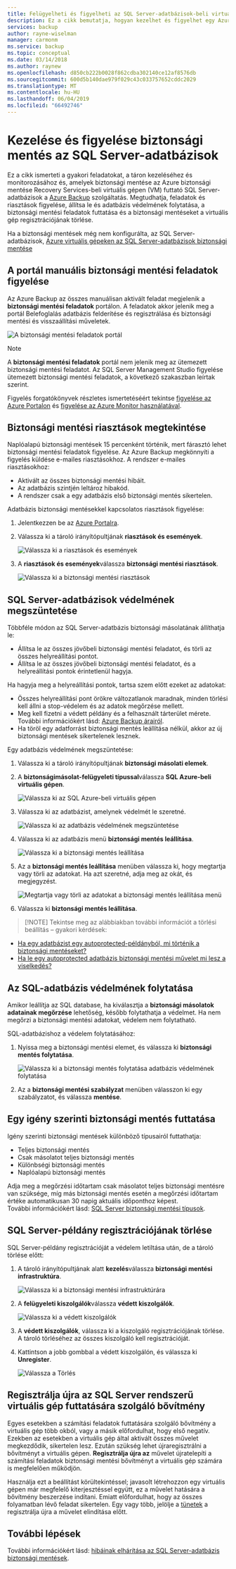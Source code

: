 ```yaml
---
title: Felügyelheti és figyelheti az SQL Server-adatbázisok-beli virtuális gépen az Azure Backup biztonsági mentésének |} A Microsoft Docs
description: Ez a cikk bemutatja, hogyan kezelhet és figyelhet egy Azure virtuális Gépen futó SQL Server-adatbázisok.
services: backup
author: rayne-wiselman
manager: carmonm
ms.service: backup
ms.topic: conceptual
ms.date: 03/14/2018
ms.author: raynew
ms.openlocfilehash: d850cb222b0028f862cdba302140ce12af8576db
ms.sourcegitcommit: 600d5b140dae979f029c43c033757652cddc2029
ms.translationtype: MT
ms.contentlocale: hu-HU
ms.lasthandoff: 06/04/2019
ms.locfileid: "66492746"
---
```

# <a name="manage-and-monitor-backed-up-sql-server-databases"></a>Kezelése és figyelése biztonsági mentés az SQL Server-adatbázisok

Ez a cikk ismerteti a gyakori feladatokat, a táron kezeléséhez és monitorozásához és, amelyek biztonsági mentése az Azure biztonsági mentése Recovery Services-beli virtuális gépen (VM) futtató SQL Server-adatbázisok a [Azure Backup](backup-overview.md) szolgáltatás. Megtudhatja, feladatok és riasztások figyelése, állítsa le és adatbázis védelmének folytatása, a biztonsági mentési feladatok futtatása és a biztonsági mentéseket a virtuális gép regisztrációjának törlése.

Ha a biztonsági mentések még nem konfigurálta, az SQL Server-adatbázisok, [Azure virtuális gépeken az SQL Server-adatbázisok biztonsági mentése](backup-azure-sql-database.md)

## <a name="monitor-manual-backup-jobs-in-the-portal"></a>A portál manuális biztonsági mentési feladatok figyelése

Az Azure Backup az összes manuálisan aktivált feladat megjelenik a **biztonsági mentési feladatok** portálon. A feladatok akkor jelenik meg a portál Belefoglalás adatbázis felderítése és regisztrálása és biztonsági mentési és visszaállítási műveletek.

![A biztonsági mentési feladatok portál](./media/backup-azure-sql-database/jobs-list.png)

> [!NOTE]
> A **biztonsági mentési feladatok** portál nem jelenik meg az ütemezett biztonsági mentési feladatot. Az SQL Server Management Studio figyelése ütemezett biztonsági mentési feladatok, a következő szakaszban leírtak szerint.
>

Figyelés forgatókönyvek részletes ismertetéséért tekintse [figyelése az Azure Portalon](backup-azure-monitoring-built-in-monitor.md) és [figyelése az Azure Monitor használatával](backup-azure-monitoring-use-azuremonitor.md).  


## <a name="view-backup-alerts"></a>Biztonsági mentési riasztások megtekintése

Naplóalapú biztonsági mentések 15 percenként történik, mert fárasztó lehet biztonsági mentési feladatok figyelése. Az Azure Backup megkönnyíti a figyelés küldése e-mailes riasztásokhoz. A rendszer e-mailes riasztásokhoz:

- Aktivált az összes biztonsági mentési hibáit.
- Az adatbázis szintjén leltároz hibakód.
- A rendszer csak a egy adatbázis első biztonsági mentés sikertelen.

Adatbázis biztonsági mentésekkel kapcsolatos riasztások figyelése:

1. Jelentkezzen be az [Azure Portalra](https://portal.azure.com).

2. Válassza ki a tároló irányítópultjának **riasztások és események**.

   ![Válassza ki a riasztások és események](./media/backup-azure-sql-database/vault-menu-alerts-events.png)

3. A **riasztások és események**válassza **biztonsági mentési riasztások**.

   ![Válassza ki a biztonsági mentési riasztások](./media/backup-azure-sql-database/backup-alerts-dashboard.png)

## <a name="stop-protection-for-a-sql-server-database"></a>SQL Server-adatbázisok védelmének megszüntetése

Többféle módon az SQL Server-adatbázis biztonsági másolatának állíthatja le:

* Állítsa le az összes jövőbeli biztonsági mentési feladatot, és törli az összes helyreállítási pontot.
* Állítsa le az összes jövőbeli biztonsági mentési feladatot, és a helyreállítási pontok érintetlenül hagyja.

Ha hagyja meg a helyreállítási pontok, tartsa szem előtt ezeket az adatokat:

* Összes helyreállítási pont örökre változatlanok maradnak, minden törlési kell állni a stop-védelem és az adatok megőrzése mellett.
* Meg kell fizetni a védett példány és a felhasznált tárterület mérete. További információkért lásd: [Azure Backup árairól](https://azure.microsoft.com/pricing/details/backup/).
* Ha töröl egy adatforrást biztonsági mentés leállítása nélkül, akkor az új biztonsági mentések sikertelenek lesznek.

Egy adatbázis védelmének megszüntetése:

1. Válassza ki a tároló irányítópultjának **biztonsági másolati elemek**.

2. A **biztonságimásolat-felügyeleti típussal**válassza **SQL Azure-beli virtuális gépen**.

    ![Válassza ki az SQL Azure-beli virtuális gépen](./media/backup-azure-sql-database/sql-restore-backup-items.png)

3. Válassza ki az adatbázist, amelynek védelmét le szeretné.

    ![Válassza ki az adatbázis védelmének megszüntetése](./media/backup-azure-sql-database/sql-restore-sql-in-vm.png)

4. Válassza ki az adatbázis menü **biztonsági mentés leállítása**.

    ![Válassza ki a biztonsági mentés leállítása](./media/backup-azure-sql-database/stop-db-button.png)


5. Az a **biztonsági mentés leállítása** menüben válassza ki, hogy megtartja vagy törli az adatokat. Ha azt szeretné, adja meg az okát, és megjegyzést.

    ![Megtartja vagy törli az adatokat a biztonsági mentés leállítása menü](./media/backup-azure-sql-database/stop-backup-button.png)

6. Válassza ki **biztonsági mentés leállítása**.

>
> [!NOTE]
Tekintse meg az alábbiakban további információt a törlési beállítás – gyakori kérdések: <br/>
* [Ha egy adatbázist egy autoprotected-példányból, mi történik a biztonsági mentéseket?](faq-backup-sql-server.md#if-i-delete-a-database-from-an-autoprotected-instance-what-will-happen-to-the-backups)<br/>
* [Ha le egy autoprotected adatbázis biztonsági mentési művelet mi lesz a viselkedés?](faq-backup-sql-server.md#if-i-change-the-name-of-the-database-after-it-has-been-protected-what-will-be-the-behavior)
>
>


## <a name="resume-protection-for-a-sql-database"></a>Az SQL-adatbázis védelmének folytatása

Amikor leállítja az SQL database, ha kiválasztja a **biztonsági másolatok adatainak megőrzése** lehetőség, később folytathatja a védelmet. Ha nem megőrzi a biztonsági mentési adatokat, védelem nem folytatható.

SQL-adatbázishoz a védelem folytatásához:

1. Nyissa meg a biztonsági mentési elemet, és válassza ki **biztonsági mentés folytatása**.

    ![Válassza ki a biztonsági mentés folytatása adatbázis védelmének folytatása](./media/backup-azure-sql-database/resume-backup-button.png)

2. Az a **biztonsági mentési szabályzat** menüben válasszon ki egy szabályzatot, és válassza **mentése**.

## <a name="run-an-on-demand-backup"></a>Egy igény szerinti biztonsági mentés futtatása

Igény szerinti biztonsági mentések különböző típusairól futtathatja:

* Teljes biztonsági mentés
* Csak másolatot teljes biztonsági mentés
* Különbségi biztonsági mentés
* Naplóalapú biztonsági mentés

Adja meg a megőrzési időtartam csak másolatot teljes biztonsági mentésre van szüksége, míg más biztonsági mentés esetén a megőrzési időtartam értéke automatikusan 30 napig aktuális időponthoz képest. <br/>
További információkért lásd: [SQL Server biztonsági mentési típusok](backup-architecture.md#sql-server-backup-types).

## <a name="unregister-a-sql-server-instance"></a>SQL Server-példány regisztrációjának törlése

SQL Server-példány regisztrációját a védelem letiltása után, de a tároló törlése előtt:

1. A tároló irányítópultjának alatt **kezelés**válassza **biztonsági mentési infrastruktúra**.  

   ![Válassza ki a biztonsági mentési infrastruktúrára](./media/backup-azure-sql-database/backup-infrastructure-button.png)

2. A **felügyeleti kiszolgálók**válassza **védett kiszolgálók**.

   ![Válassza ki a védett kiszolgálók](./media/backup-azure-sql-database/protected-servers.png)

3. A **védett kiszolgálók**, válassza ki a kiszolgáló regisztrációjának törlése. A tároló törléséhez az összes kiszolgáló kell regisztrációját.

4. Kattintson a jobb gombbal a védett kiszolgálón, és válassza ki **Unregister**.

   ![Válassza a Törlés](./media/backup-azure-sql-database/delete-protected-server.jpg)

## <a name="re-register-extension-on-the-sql-server-vm"></a>Regisztrálja újra az SQL Server rendszerű virtuális gép futtatására szolgáló bővítmény

Egyes esetekben a számítási feladatok futtatására szolgáló bővítmény a virtuális gép több okból, vagy a másik előfordulhat, hogy első negatív. Ezekben az esetekben a virtuális gép által aktivált összes művelet megkezdődik, sikertelen lesz. Ezután szükség lehet újraregisztrálni a bővítményt a virtuális gépen. **Regisztrálja újra az** művelet újratelepíti a számítási feladatok biztonsági mentési bővítményt a virtuális gép számára is megfelelően működjön.  <br>

Használja ezt a beállítást körültekintéssel; javasolt létrehozzon egy virtuális gépen már megfelelő kiterjesztéssel együtt, ez a művelet hatására a bővítmény beszerzése indítani. Emiatt előfordulhat, hogy az összes folyamatban lévő feladat sikertelen. Egy vagy több, jelölje a [tünetek](backup-sql-server-azure-troubleshoot.md#symptoms) a regisztrálja újra a művelet elindítása előtt.

## <a name="next-steps"></a>További lépések

További információkért lásd: [hibáinak elhárítása az SQL Server-adatbázis biztonsági mentések](backup-sql-server-azure-troubleshoot.md).
